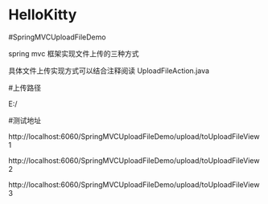 ﻿# HelloKitty
﻿#SpringMVCUploadFileDemo

spring mvc 框架实现文件上传的三种方式

具体文件上传实现方式可以结合注释阅读 UploadFileAction.java

#上传路径

E:/

#测试地址


http://localhost:6060/SpringMVCUploadFileDemo/upload/toUploadFileView1


http://localhost:6060/SpringMVCUploadFileDemo/upload/toUploadFileView2


http://localhost:6060/SpringMVCUploadFileDemo/upload/toUploadFileView3
